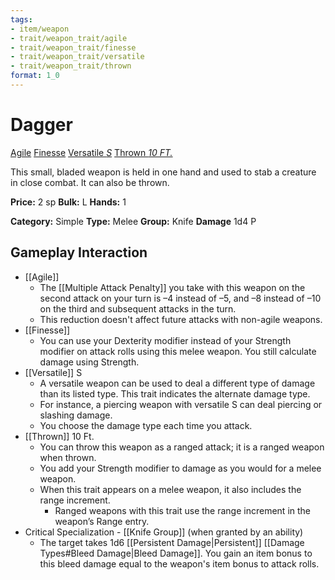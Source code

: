 ```yaml
---
tags:
- item/weapon
- trait/weapon_trait/agile
- trait/weapon_trait/finesse
- trait/weapon_trait/versatile
- trait/weapon_trait/thrown
format: 1_0
---
```

# Dagger

[Agile](Agile.md "Weapon Trait") [Finesse](Finesse.md "Weapon Trait") [Versatile _S_](Versatile.md "Weapon Trait") [Thrown _10 FT._](Thrown.md "Weapon Trait")

This small, bladed weapon is held in one hand and used to stab a creature in close combat. It can also be thrown.

**Price:** 2 sp
**Bulk:** L
**Hands:** 1

**Category:** Simple
**Type:** Melee
**Group:** Knife
**Damage** 1d4 P

## Gameplay Interaction

- [[Agile]]
	- The [[Multiple Attack Penalty]] you take with this weapon on the second attack on your turn is –4 instead of –5, and –8 instead of –10 on the third and subsequent attacks in the turn.
	- This reduction doesn't affect future attacks with non-agile weapons.
- [[Finesse]]
	- You can use your Dexterity modifier instead of your Strength modifier on attack rolls using this melee weapon. You still calculate damage using Strength.
- [[Versatile]] S
	- A versatile weapon can be used to deal a different type of damage than its listed type. This trait indicates the alternate damage type.
	- For instance, a piercing weapon with versatile S can deal piercing or slashing damage. 
	- You choose the damage type each time you attack.
- [[Thrown]] 10 Ft.
	- You can throw this weapon as a ranged attack; it is a ranged weapon when thrown.
	- You add your Strength modifier to damage as you would for a melee weapon.
	- When this trait appears on a melee weapon, it also includes the range increment.
		- Ranged weapons with this trait use the range increment in the weapon’s Range entry.
- Critical Specialization - [[Knife Group]] (when granted by an ability)
	- The target takes 1d6 [[Persistent Damage|Persistent]] [[Damage Types#Bleed Damage|Bleed Damage]]. You gain an item bonus to this bleed damage equal to the weapon's item bonus to attack rolls.